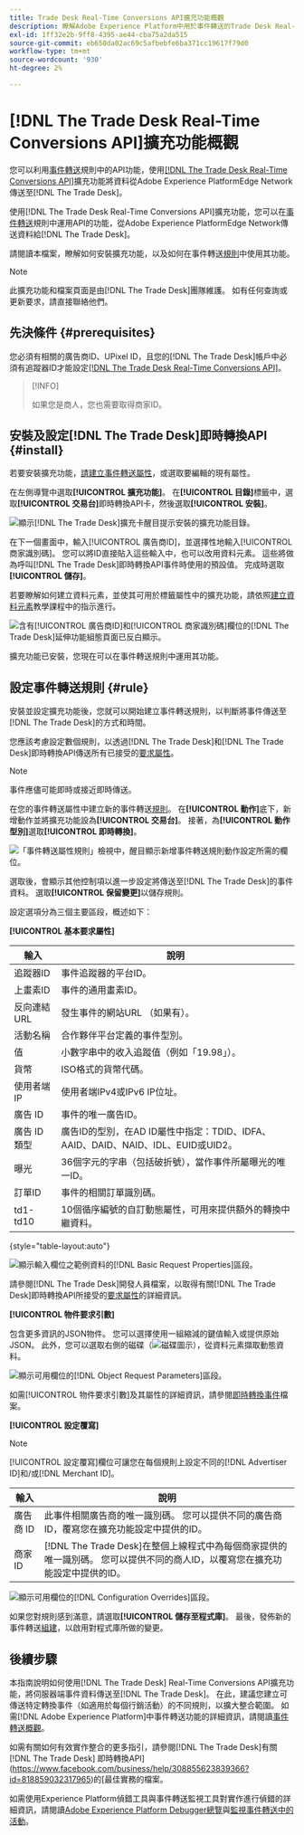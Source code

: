 ```yaml
---
title: Trade Desk Real-Time Conversions API擴充功能概觀
description: 瞭解Adobe Experience Platform中用於事件轉送的Trade Desk Real-Time Conversions API擴充功能。
exl-id: 1ff32e2b-9ff8-4395-ae44-cba75a2da515
source-git-commit: eb650da02ac69c5afbebfe6ba371cc19617f79d0
workflow-type: tm+mt
source-wordcount: '930'
ht-degree: 2%

---
```


# [!DNL The Trade Desk Real-Time Conversions API]擴充功能概觀

您可以利用[事件轉送](../../../ui/event-forwarding/overview.md)規則中的API功能，使用[[!DNL The Trade Desk Real-Time Conversions API]](https://partner.thetradedesk.com/v3/portal/data/doc/DataConversionEventsApi)擴充功能將資料從Adobe Experience PlatformEdge Network傳送至[!DNL The Trade Desk]。

使用[!DNL The Trade Desk Real-Time Conversions API]擴充功能，您可以在[事件轉送](../../../ui/event-forwarding/overview.md)規則中運用API的功能，從Adobe Experience PlatformEdge Network傳送資料給[!DNL The Trade Desk]。

請閱讀本檔案，瞭解如何安裝擴充功能，以及如何在事件轉送[規則](../../../ui/managing-resources/rules.md)中使用其功能。

>[!NOTE]
>
>此擴充功能和檔案頁面是由[!DNL The Trade Desk]團隊維護。 如有任何查詢或更新要求，請直接聯絡他們。

## 先決條件 {#prerequisites}

您必須有相關的廣告商ID、UPixel ID，且您的[!DNL The Trade Desk]帳戶中必須有追蹤器ID才能設定[[!DNL The Trade Desk Real-Time Conversions API]](https://partner.thetradedesk.com/v3/portal/data/doc/DataConversionEventsApi)。

>[!INFO]
>
>如果您是商人，您也需要取得商家ID。

## 安裝及設定[!DNL The Trade Desk]即時轉換API {#install}

若要安裝擴充功能，[請建立事件轉送屬性](../../../ui/event-forwarding/overview.md#properties)，或選取要編輯的現有屬性。

在左側導覽中選取&#x200B;**[!UICONTROL 擴充功能]**。 在&#x200B;**[!UICONTROL 目錄]**&#x200B;標籤中，選取&#x200B;**[!UICONTROL 交易台]**&#x200B;即時轉換API卡，然後選取&#x200B;**[!UICONTROL 安裝]**。

![顯示[!DNL The Trade Desk]擴充卡醒目提示安裝的擴充功能目錄。](../../../images/extensions/server/tradedesk/install-extension.png)

在下一個畫面中，輸入[!UICONTROL 廣告商ID]，並選擇性地輸入[!UICONTROL 商家識別碼]。 您可以將ID直接貼入這些輸入中，也可以改用資料元素。 這些將做為呼叫[!DNL The Trade Desk]即時轉換API事件時使用的預設值。 完成時選取&#x200B;**[!UICONTROL 儲存]**。

若要瞭解如何建立資料元素，並使其可用於標籤屬性中的擴充功能，請依照[建立資料元素](https://experienceleague.adobe.com/en/docs/platform-learn/data-collection/tags/create-data-elements)教學課程中的指示進行。

![含有[!UICONTROL 廣告商ID]和[!UICONTROL 商家識別碼]欄位的[!DNL The Trade Desk]延伸功能組態頁面已反白顯示。](../../../images/extensions/server/tradedesk/configure-extension.png)

擴充功能已安裝，您現在可以在事件轉送規則中運用其功能。

## 設定事件轉送規則 {#rule}

安裝並設定擴充功能後，您就可以開始建立事件轉送規則，以判斷將事件傳送至[!DNL The Trade Desk]的方式和時間。

您應該考慮設定數個規則，以透過[!DNL The Trade Desk]和[!DNL The Trade Desk]即時轉換API傳送所有已接受的[要求屬性](https://partner.thetradedesk.com/v3/portal/data/doc/DataConversionEventsApi#properties)。

>[!NOTE]
>
>事件應儘可能即時或接近即時傳送。

在您的事件轉送屬性中建立新的事件轉送[規則](../../../ui/managing-resources/rules.md)。 在&#x200B;**[!UICONTROL 動作]**&#x200B;底下，新增動作並將擴充功能設為&#x200B;**[!UICONTROL 交易台]**。 接著，為&#x200B;**[!UICONTROL 動作型別]**&#x200B;選取&#x200B;**[!UICONTROL 即時轉換]**。

![「事件轉送屬性規則」檢視中，醒目顯示新增事件轉送規則動作設定所需的欄位。](../../../images/extensions/server/tradedesk/tradedesk-event-action.png)

選取後，會顯示其他控制項以進一步設定將傳送至[!DNL The Trade Desk]的事件資料。 選取&#x200B;**[!UICONTROL 保留變更]**&#x200B;以儲存規則。

設定選項分為三個主要區段，概述如下：

**[!UICONTROL 基本要求屬性]**

| 輸入 | 說明 |
| --- | --- |
| 追蹤器ID | 事件追蹤器的平台ID。 |
| 上畫素ID | 事件的通用畫素ID。 |
| 反向連結URL | 發生事件的網站URL （如果有）。 |
| 活動名稱 | 合作夥伴平台定義的事件型別。 |
| 值 | 小數字串中的收入追蹤值（例如「19.98」）。 |
| 貨幣 | ISO格式的貨幣代碼。 |
| 使用者端IP | 使用者端IPv4或IPv6 IP位址。 |
| 廣告 ID | 事件的唯一廣告ID。 |
| 廣告 ID 類型 | 廣告ID的型別，在AD ID屬性中指定：TDID、IDFA、AAID、DAID、NAID、IDL、EUID或UID2。 |
| 曝光 | 36個字元的字串（包括破折號），當作事件所屬曝光的唯一ID。 |
| 訂單ID | 事件的相關訂單識別碼。 |
| td1-td10 | 10個循序編號的自訂動態屬性，可用來提供額外的轉換中繼資料。 |

{style="table-layout:auto"}

![顯示輸入欄位之範例資料的[!DNL Basic Request Properties]區段。](../../../images/extensions/server/tradedesk/configure-extension-basic-request-properties.png)

請參閱[!DNL The Trade Desk]開發人員檔案，以取得有關[!DNL The Trade Desk]即時轉換API所接受的[要求屬性](https://partner.thetradedesk.com/v3/portal/data/doc/DataConversionEventsApi#properties)的詳細資訊。

**[!UICONTROL 物件要求引數]**

包含更多資訊的JSON物件。 您可以選擇使用一組縮減的鍵值輸入或提供原始JSON。 此外，您可以選取右側的磁碟（![磁碟圖示](/help/images/icons/database.png)），從資料元素擷取動態資料。


![顯示可用欄位的[!DNL Object Request Parameters]區段。](../../../images/extensions/server/tradedesk/configure-object-request-params.png)

如需[!UICONTROL 物件要求引數]及其屬性的詳細資訊，請參閱[即時轉換事件](https://partner.thetradedesk.com/v3/portal/data/doc/DataConversionEventsApi#properties-items)檔案。

**[!UICONTROL 設定覆寫]**

>[!NOTE]
>
>[!UICONTROL 設定覆寫]欄位可讓您在每個規則上設定不同的[!DNL Advertiser ID]和/或[!DNL Merchant ID]。

| 輸入 | 說明 |
| --- | --- |
| 廣告商 ID | 此事件相關廣告商的唯一識別碼。 您可以提供不同的廣告商ID，覆寫您在擴充功能設定中提供的ID。 |
| 商家ID | [!DNL The Trade Desk]在整個上線程式中為每個商家提供的唯一識別碼。 您可以提供不同的商人ID，以覆寫您在擴充功能設定中提供的ID。 |

![顯示可用欄位的[!DNL Configuration Overrides]區段。](../../../images/extensions/server/tradedesk/configure-overrides.png)

如果您對規則感到滿意，請選取&#x200B;**[!UICONTROL 儲存至程式庫]**。 最後，發佈新的事件轉送[組建](../../../ui/publishing/builds.md)，以啟用對程式庫所做的變更。

## 後續步驟

本指南說明如何使用[!DNL The Trade Desk] Real-Time Conversions API擴充功能，將伺服器端事件資料傳送至[!DNL The Trade Desk]。 在此，建議您建立可傳送特定轉換事件（如適用於每個行銷活動）的不同規則，以擴大整合範圍。 如需[!DNL Adobe Experience Platform]中事件轉送功能的詳細資訊，請閱讀[事件轉送概觀](../../../ui/event-forwarding/overview.md)。

如需有關如何有效實作整合的更多指引，請參閱[!DNL The Trade Desk]有關 [!DNL The Trade Desk] 即時轉換API](https://www.facebook.com/business/help/308855623839366?id=818859032317965)的[最佳實務的檔案。

如需使用Experience Platform偵錯工具與事件轉送監視工具對實作進行偵錯的詳細資訊，請閱讀[Adobe Experience Platform Debugger總覽](../../../../debugger/home.md)與[監視事件轉送中的活動](../../../ui/event-forwarding/monitoring.md)。
